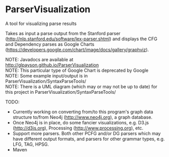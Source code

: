 ParserVisualization
===================

A tool for visualizing parse results

Takes as input a parse output from the Stanford parser (http://nlp.stanford.edu/software/lex-parser.shtml) and displays the CFG and Dependency parses as Google Charts (https://developers.google.com/chart/image/docs/gallery/graphviz).

NOTE: Javadocs are available at http://glpayson.github.io/ParserVisualization<br>
NOTE: This particular type of Google Chart is deprecated by Google<br>
NOTE: Some example input/output is in ParserVisualization/SyntaxParseTools/<br>
NOTE: There is a UML diagram (which may or may not be up to date) for this project in ParserVisualization/SyntaxParseTools/

TODO:
- Currently working on converting from/to this program's graph data structure to/from Neo4j (http://www.neo4j.org), a graph database.
- Once Neo4j is in place, do some fancier visualizations, e.g. D3.js (http://d3js.org), Processing (http://www.processing.org), etc.
- Support more parsers. Both other PCFG and/or DG parsers which may have different output formats, and parsers for other grammar types, e.g. LFG, TAG, HPSG.
- Maven
